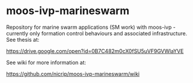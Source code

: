 # moos-ivp-marineswarm

Repository for marine swarm applications (SM work) with moos-ivp - currently only formation control behaviours and associated infrastructure. See thesis at:

<https://drive.google.com/open?id=0B7C482m0cX0fSU5uVF9GVWlaYVE>

See wiki for more information at:

<https://github.com/nicrip/moos-ivp-marineswarm/wiki>
